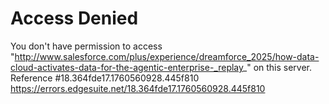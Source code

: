 # Access Denied
You don't have permission to access "http://www.salesforce.com/plus/experience/dreamforce_2025/how-data-cloud-activates-data-for-the-agentic-enterprise-_replay_" on this server.
Reference #18.364fde17.1760560928.445f810 
https://errors.edgesuite.net/18.364fde17.1760560928.445f810
